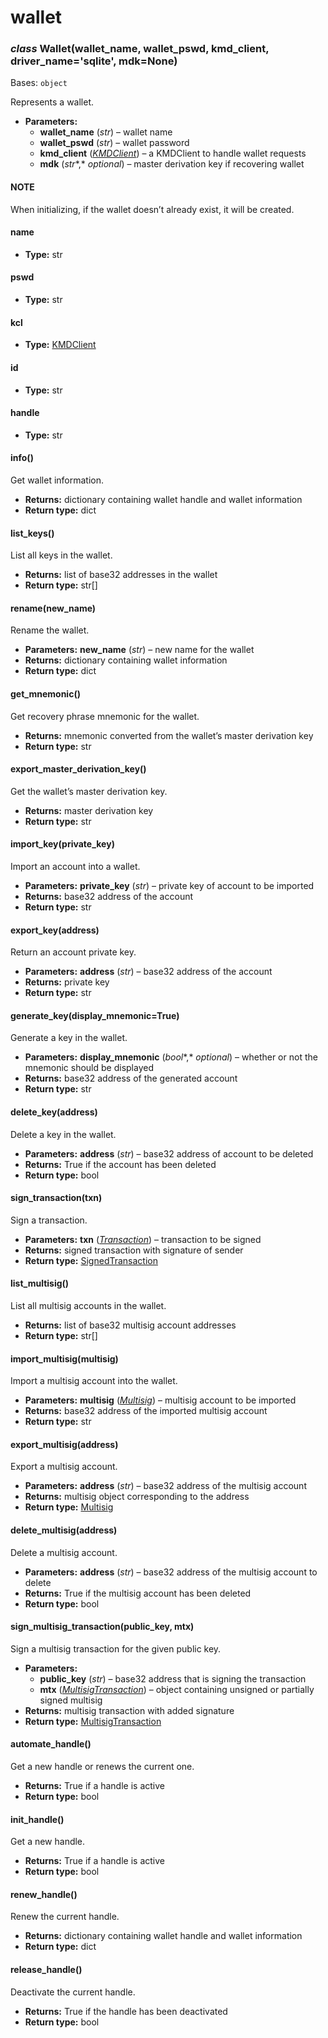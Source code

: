 # wallet

### *class* Wallet(wallet_name, wallet_pswd, kmd_client, driver_name='sqlite', mdk=None)

Bases: `object`

Represents a wallet.

* **Parameters:**
  * **wallet_name** (*str*) – wallet name
  * **wallet_pswd** (*str*) – wallet password
  * **kmd_client** ([*KMDClient*](kmd.md#algosdk.kmd.KMDClient)) – a KMDClient to handle wallet requests
  * **mdk** (*str**,* *optional*) – master derivation key if recovering wallet

#### NOTE
When initializing, if the wallet doesn’t already exist, it will be
created.

#### name

* **Type:**
  str

#### pswd

* **Type:**
  str

#### kcl

* **Type:**
  [KMDClient](kmd.md#algosdk.kmd.KMDClient)

#### id

* **Type:**
  str

#### handle

* **Type:**
  str

#### info()

Get wallet information.

* **Returns:**
  dictionary containing wallet handle and wallet information
* **Return type:**
  dict

#### list_keys()

List all keys in the wallet.

* **Returns:**
  list of base32 addresses in the wallet
* **Return type:**
  str[]

#### rename(new_name)

Rename the wallet.

* **Parameters:**
  **new_name** (*str*) – new name for the wallet
* **Returns:**
  dictionary containing wallet information
* **Return type:**
  dict

#### get_mnemonic()

Get recovery phrase mnemonic for the wallet.

* **Returns:**
  mnemonic converted from the wallet’s master derivation key
* **Return type:**
  str

#### export_master_derivation_key()

Get the wallet’s master derivation key.

* **Returns:**
  master derivation key
* **Return type:**
  str

#### import_key(private_key)

Import an account into a wallet.

* **Parameters:**
  **private_key** (*str*) – private key of account to be imported
* **Returns:**
  base32 address of the account
* **Return type:**
  str

#### export_key(address)

Return an account private key.

* **Parameters:**
  **address** (*str*) – base32 address of the account
* **Returns:**
  private key
* **Return type:**
  str

#### generate_key(display_mnemonic=True)

Generate a key in the wallet.

* **Parameters:**
  **display_mnemonic** (*bool**,* *optional*) – whether or not the mnemonic
  should be displayed
* **Returns:**
  base32 address of the generated account
* **Return type:**
  str

#### delete_key(address)

Delete a key in the wallet.

* **Parameters:**
  **address** (*str*) – base32 address of account to be deleted
* **Returns:**
  True if the account has been deleted
* **Return type:**
  bool

#### sign_transaction(txn)

Sign a transaction.

* **Parameters:**
  **txn** ([*Transaction*](transaction.md#algosdk.transaction.Transaction)) – transaction to be signed
* **Returns:**
  signed transaction with signature of sender
* **Return type:**
  [SignedTransaction](transaction.md#algosdk.transaction.SignedTransaction)

#### list_multisig()

List all multisig accounts in the wallet.

* **Returns:**
  list of base32 multisig account addresses
* **Return type:**
  str[]

#### import_multisig(multisig)

Import a multisig account into the wallet.

* **Parameters:**
  **multisig** ([*Multisig*](transaction.md#algosdk.transaction.Multisig)) – multisig account to be imported
* **Returns:**
  base32 address of the imported multisig account
* **Return type:**
  str

#### export_multisig(address)

Export a multisig account.

* **Parameters:**
  **address** (*str*) – base32 address of the multisig account
* **Returns:**
  multisig object corresponding to the address
* **Return type:**
  [Multisig](transaction.md#algosdk.transaction.Multisig)

#### delete_multisig(address)

Delete a multisig account.

* **Parameters:**
  **address** (*str*) – base32 address of the multisig account to delete
* **Returns:**
  True if the multisig account has been deleted
* **Return type:**
  bool

#### sign_multisig_transaction(public_key, mtx)

Sign a multisig transaction for the given public key.

* **Parameters:**
  * **public_key** (*str*) – base32 address that is signing the transaction
  * **mtx** ([*MultisigTransaction*](transaction.md#algosdk.transaction.MultisigTransaction)) – object containing unsigned or
    partially signed multisig
* **Returns:**
  multisig transaction with added signature
* **Return type:**
  [MultisigTransaction](transaction.md#algosdk.transaction.MultisigTransaction)

#### automate_handle()

Get a new handle or renews the current one.

* **Returns:**
  True if a handle is active
* **Return type:**
  bool

#### init_handle()

Get a new handle.

* **Returns:**
  True if a handle is active
* **Return type:**
  bool

#### renew_handle()

Renew the current handle.

* **Returns:**
  dictionary containing wallet handle and wallet information
* **Return type:**
  dict

#### release_handle()

Deactivate the current handle.

* **Returns:**
  True if the handle has been deactivated
* **Return type:**
  bool
